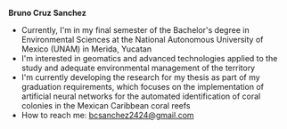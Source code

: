 **Bruno Cruz Sanchez**
- Currently, I'm in my final semester of the Bachelor's degree in Environmental Sciences at the National Autonomous University of Mexico (UNAM) in Merida, Yucatan
- I'm interested in geomatics and advanced technologies applied to the study and adequate environmental management of the territory
- I'm currently developing the research for my thesis as part of my graduation requirements, which focuses on the implementation of artificial neural networks for the automated identification of coral colonies in the Mexican Caribbean coral reefs
- How to reach me: bcsanchez2424@gmail.com 
  
  

<!---
BrunoCruzSanchez/BrunoCruzSanchez is a ✨ special ✨ repository because its `README.md` (this file) appears on your GitHub profile.
You can click the Preview link to take a look at your changes.
--->
